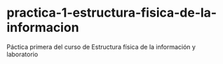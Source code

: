 # practica-1-estructura-fisica-de-la-informacion
Páctica primera del curso de Estructura física de la información y laboratorio

